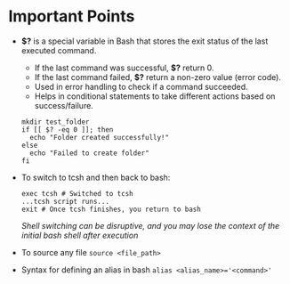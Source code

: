 # Important Points

- **$?** is a special variable in Bash that stores the exit status of the last executed command.
  - If the last command was successful, **$?** return 0.
  - If the last command failed, **$?** return a non-zero value (error code).
  - Used in error handling to check if a command succeeded.
  - Helps in conditional statements to take different actions based on success/failure.

  ```
  mkdir test_folder
  if [[ $? -eq 0 ]]; then
    echo "Folder created successfully!"
  else 
    echo "Failed to create folder"
  fi
  ```
- To switch to tcsh and then back to bash:
  ```
  exec tcsh # Switched to tcsh
  ...tcsh script runs...
  exit # Once tcsh finishes, you return to bash
  ```
  *Shell switching can be disruptive, and you may lose the context of the initial bash shell after execution*

- To source any file
  `source <file_path>`
- Syntax for defining an alias in bash
  `alias <alias_name>='<command>'`
